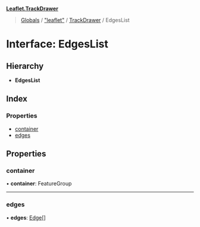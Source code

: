 **[Leaflet.TrackDrawer](../README.md)**

> [Globals](../README.md) / ["leaflet"](../modules/_leaflet_.md) / [TrackDrawer](../modules/_leaflet_.trackdrawer.md) / EdgesList

# Interface: EdgesList

## Hierarchy

* **EdgesList**

## Index

### Properties

* [container](_leaflet_.trackdrawer.edgeslist.md#container)
* [edges](_leaflet_.trackdrawer.edgeslist.md#edges)

## Properties

### container

•  **container**: FeatureGroup

___

### edges

•  **edges**: [Edge](../classes/_leaflet_.trackdrawer.edge.md)[]
